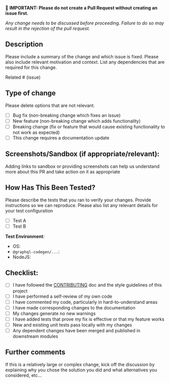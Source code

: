🚨 **IMPORTANT: Please do not create a Pull Request without creating an issue first.**

_Any change needs to be discussed before proceeding. Failure to do so may result in the rejection of
the pull request._

## Description

Please include a summary of the change and which issue is fixed. Please also include relevant
motivation and context. List any dependencies that are required for this change.

Related # (issue)

<!--
Don't use `Fixes` or `Fixed` to refer issues
-->

## Type of change

Please delete options that are not relevant.

- [ ] Bug fix (non-breaking change which fixes an issue)
- [ ] New feature (non-breaking change which adds functionality)
- [ ] Breaking change (fix or feature that would cause existing functionality to not work as
      expected)
- [ ] This change requires a documentation update

## Screenshots/Sandbox (if appropriate/relevant):

Adding links to sandbox or providing screenshots can help us understand more about this PR and take
action on it as appropriate

## How Has This Been Tested?

Please describe the tests that you ran to verify your changes. Provide instructions so we can
reproduce. Please also list any relevant details for your test configuration

- [ ] Test A
- [ ] Test B

**Test Environment**:

- OS:
- `@graphql-codegen/...`:
- NodeJS:

## Checklist:

- [ ] I have followed the
      [CONTRIBUTING](https://github.com/the-guild-org/Stack/blob/master/CONTRIBUTING.md) doc and the
      style guidelines of this project
- [ ] I have performed a self-review of my own code
- [ ] I have commented my code, particularly in hard-to-understand areas
- [ ] I have made corresponding changes to the documentation
- [ ] My changes generate no new warnings
- [ ] I have added tests that prove my fix is effective or that my feature works
- [ ] New and existing unit tests pass locally with my changes
- [ ] Any dependent changes have been merged and published in downstream modules

## Further comments

If this is a relatively large or complex change, kick off the discussion by explaining why you chose
the solution you did and what alternatives you considered, etc...

